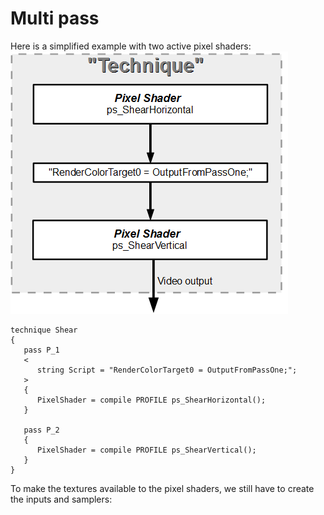 # Multi pass

Here is a simplified example with two active pixel shaders:  
![](images/multipass01.png)  
``` Code
technique Shear
{
   pass P_1
   <
      string Script = "RenderColorTarget0 = OutputFromPassOne;";
   > 
   {
      PixelShader = compile PROFILE ps_ShearHorizontal();
   }

   pass P_2
   {
      PixelShader = compile PROFILE ps_ShearVertical();
   }
}
```

To make the textures available to the pixel shaders, we still have to create the inputs and samplers:  
![]()

![]()
